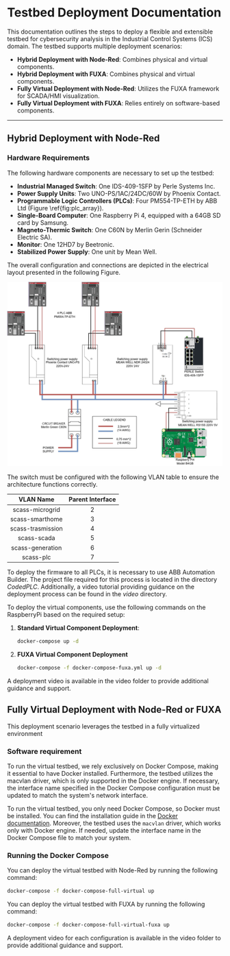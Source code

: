 # Testbed Deployment Documentation
This documentation outlines the steps to deploy a flexible and extensible testbed for cybersecurity analysis in the Industrial Control Systems (ICS) domain. The testbed supports multiple deployment scenarios:
- **Hybrid Deployment with Node-Red**: Combines physical and virtual components.
- **Hybrid Deployment with FUXA**: Combines physical and virtual components.
- **Fully Virtual Deployment with Node-Red**: Utilizes the FUXA framework for SCADA/HMI visualization.
- **Fully Virtual Deployment with FUXA**: Relies entirely on software-based components.

---

## Hybrid Deployment with Node-Red

### Hardware Requirements
The following hardware components are necessary to set up the testbed:
- **Industrial Managed Switch**: One IDS-409-1SFP by Perle Systems Inc.
- **Power Supply Units**: Two UNO-PS/1AC/24DC/60W by Phoenix Contact.
- **Programmable Logic Controllers (PLCs)**: Four PM554-TP-ETH by ABB Ltd (Figure \ref{fig:plc_array}).
- **Single-Board Computer**: One Raspberry Pi 4, equipped with a 64GB SD card by Samsung.
- **Magneto-Thermic Switch**: One C60N by Merlin Gerin (Schneider Electric SA).
- **Monitor**: One 12HD7 by Beetronic.
- **Stabilized Power Supply**: One unit by Mean Well.

The overall configuration and connections are depicted in the electrical layout presented in the following Figure.

![Electrical Layout](https://github.com/NS-unina/SCASS/blob/master/docs/images/scass-circuit%20diagram.jpg "Figure: Electrical Layout")

The switch must be configured with the following VLAN table to ensure the architecture functions correctly.

| **VLAN Name**          | **Parent Interface** |
|:----------------------:|:--------------------:|
| scass-microgrid        | 2                    |
| scass-smarthome        | 3                    |
| scass-trasmission      | 4                    |
| scass-scada            | 5                    |
| scass-generation       | 6                    |
| scass-plc              | 7                    |

To deploy the firmware to all PLCs, it is necessary to use ABB Automation Builder. The project file required for this process is located in the directory *CodedPLC*. Additionally, a video tutorial providing guidance on the deployment process can be found in the *video* directory.

To deploy the virtual components, use the following commands on the RaspberryPi based on the required setup:

1. **Standard Virtual Component Deployment**:
   ```bash
   docker-compose up -d
   ```
2. **FUXA Virtual Component Deployment**
    ```bash
   docker-compose -f docker-compose-fuxa.yml up -d
   ```

A deployment video is available in the video folder to provide additional guidance and support.

## Fully Virtual Deployment with Node-Red or FUXA
This deployment scenario leverages the testbed in a fully virtualized environment

### Software requirement 
To run the virtual testbed, we rely exclusively on Docker Compose, making it essential to have Docker installed. Furthermore, the testbed utilizes the macvlan driver, which is only supported in the Docker engine. If necessary, the interface name specified in the Docker Compose configuration must be updated to match the system's network interface.

To run the virtual testbed, you only need Docker Compose, so Docker must be installed. You can find the installation guide in the [Docker documentation](https://docs.docker.com/get-docker/). Moreover, the testbed uses the `macvlan` driver, which works only with Docker engine. If needed, update the interface name in the Docker Compose file to match your system.

### **Running the Docker Compose**
You can deploy the virtual testbed with Node-Red by running the following command:
```bash
docker-compose -f docker-compose-full-virtual up
```

You can deploy the virtual testbed with FUXA by running the following command:
```bash
docker-compose -f docker-compose-full-virtual-fuxa up
```

A deployment video for each configuration is available in the video folder to provide additional guidance and support.